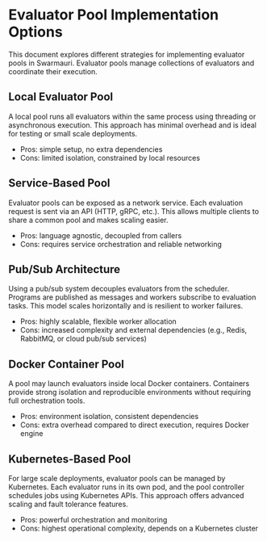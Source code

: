 # Evaluator Pool Implementation Options

This document explores different strategies for implementing evaluator pools in Swarmauri. Evaluator pools manage collections of evaluators and coordinate their execution.

## Local Evaluator Pool

A local pool runs all evaluators within the same process using threading or asynchronous execution. This approach has minimal overhead and is ideal for testing or small scale deployments.

- Pros: simple setup, no extra dependencies
- Cons: limited isolation, constrained by local resources

## Service-Based Pool

Evaluator pools can be exposed as a network service. Each evaluation request is sent via an API (HTTP, gRPC, etc.). This allows multiple clients to share a common pool and makes scaling easier.

- Pros: language agnostic, decoupled from callers
- Cons: requires service orchestration and reliable networking

## Pub/Sub Architecture

Using a pub/sub system decouples evaluators from the scheduler. Programs are published as messages and workers subscribe to evaluation tasks. This model scales horizontally and is resilient to worker failures.

- Pros: highly scalable, flexible worker allocation
- Cons: increased complexity and external dependencies (e.g., Redis, RabbitMQ, or cloud pub/sub services)

## Docker Container Pool

A pool may launch evaluators inside local Docker containers. Containers provide strong isolation and reproducible environments without requiring full orchestration tools.

- Pros: environment isolation, consistent dependencies
- Cons: extra overhead compared to direct execution, requires Docker engine

## Kubernetes-Based Pool

For large scale deployments, evaluator pools can be managed by Kubernetes. Each evaluator runs in its own pod, and the pool controller schedules jobs using Kubernetes APIs. This approach offers advanced scaling and fault tolerance features.

- Pros: powerful orchestration and monitoring
- Cons: highest operational complexity, depends on a Kubernetes cluster

